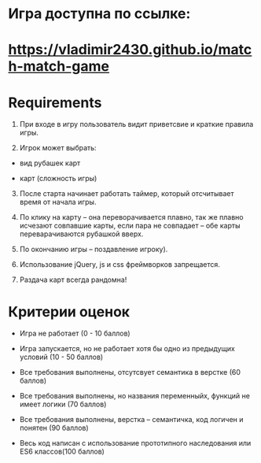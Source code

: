 # Игра доступна по ссылке:
# https://vladimir2430.github.io/match-match-game
# Requirements
1. При входе в игру пользователь видит приветсвие и краткие правила игры.

2. Игрок может выбрать:

- вид рубашек карт

- карт (сложность игры)

3. После старта начинает работать таймер, который отсчитывает время от начала игры.

4. По клику на карту – она переворачивается плавно, так же плавно исчезают совпавшие карты, если пара не совпадает – обе карты переварачиваются рубашкой вверх.

5. По окончанию игры – поздавление игроку).

6. Использование jQuery, js и css фреймворков запрещается.

7. Раздача карт всегда рандомна!

# Критерии оценок

- Игра не работает (0 - 10 баллов)

- Игра запускается, но не работает хотя бы одно из предыдущих условий (10 - 50 баллов)

- Все требования выполнены, отсутсвует семантика в верстке (60 баллов)

- Все требования выполнены, но названия переменныйх, функций не имеет логики (70 баллов)

- Все требования выполнены, верстка – семантичка, код логичен и понятен (90 баллов)

- Весь код написан с использование прототипного наследования или ES6 классов(100 баллов)
